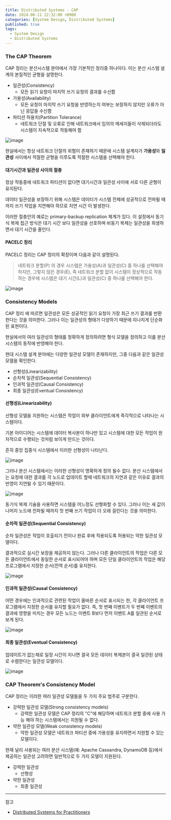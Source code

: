 ```yaml
---
title: Distributed Systems - CAP
date: 2024-06-11 22:32:00 +0900
categories: [System Design, Distributed Systems]
published: true
tags:
  - System Design
  - Distributed Systems
---
```


### The CAP Theorem

CAP 정리는 분산시스템 분야에서 가장 기본적인 정리중 하나이다. 이는 분산 시스템 설계의 본질적인 균형을 설명한다.

- 일관성(Consistency)
  - 모든 읽기 요청이 마지막 쓰기 요청의 결과를 수신함
- 가용성(Availability)
  - 모든 요청이 마지막 쓰기 요청을 반영하는지 여부는 보장하지 않지만 오류가 아닌 응답을 수신함
- 파티션 허용치(Partition Tolerance)
  - 네트워크 단절 및 오류로 인해 네트워크에서 임의의 메세지들이 삭제되더라도 시스템이 지속적으로 작동해야 함

![image](https://miro.medium.com/v2/resize:fit:850/1*85GfneMfKiBphYnr_VWPBg.png)

현실에서는 항상 네트워크 단절의 위험이 존재하기 때문에 시스템 설계자가 **가용성**와 **일관성** 사이에서 적절한 균형을 이루도록 적절한 시스템을 선택해야 한다.

#### 대기시간과 일관성 사이의 절충

정상 작동중에 네트워크 파티션이 없다면 대기시간과 일관성 사이에 서로 다른 균형이 유지된다.

데이터 일관성을 보장하기 위해 시스템은 데이터가 시스템 전체에 성공적으로 전파될 때까지 쓰기 작업을 지연해야 하므로 지연 시간 이 발생한다.

이러한 절충안의 예로는 primary-backup replication 체계가 있다. 이 설정에서 동기식 복제 접근 방식은 대기 시간 보다 일관성을 선호하며 비동기 복제는 일관성을 희생하면서 대기 시간을 줄인다.

#### PACELC 정리

PACELC 정리는 CAP 정리의 확장이며 다음과 같이 설명된다.

> 네트워크 분할(P) 의 경우 시스템은 가용성(A)과 일관성(C) 중 하나를 선택해야 하지만, 그렇지 않은 경우(E), 즉 네트워크 분할 없이 시스템이 정상적으로 작동하는 경우에 시스템은 대기 시간(L)과 일관성(C) 중 하나를 선택해야 한다.

![image](https://upload.wikimedia.org/wikipedia/commons/thumb/3/3c/PACELC_theorem.png/400px-PACELC_theorem.png)

### Consistency Models

CAP 정리 에 따르면 일관성은 모든 성공적인 읽기 요청이 가장 최근 쓰기 결과를 반환한다는 것을 의미한다.
그러나 이는 일관성의 형태가 다양하기 때문에 지나치게 단순화된 표현이다.

현실에서의 여러 일관성의 형태를 정확하게 정의하려면 형식 모델을 정의하고 이를 분산 시스템의 동작에 반영해야 한다.

현대 시스템 설계 분야에는 다양한 일관성 모델이 존재하지만, 그중 다음과 같은 일관성 모델을 확인한다.

- 선형성(Linearizability)
- 순차적 일관성(Sequential Consistency)
- 인과적 일관성(Causal Consistency)
- 최종 일관성(Eventual Consistency)

#### 선형성(Linearizability)

선형성 모델을 지원하는 시스템은 작업이 외부 클라이언트에게 즉각적으로 나타나는 시스템이다.

기본 아이디어는 시스템에 데이터 복사본이 하나만 있고 시스템에 대한 모든 작업이 원자적으로 수행되는 것처럼 보이게 만드는 것이다.

흔히 중앙 집중식 시스템에서 이러한 선형성이 나타난다.

![image](https://miro.medium.com/v2/resize:fit:1358/1*5fwC427YUSTm6u9bk3VWrw.png)

그러나 분산 시스템에서는 이러한 선형성이 명확하게 정의 될수 없다.
분산 시스템에서는 요청에 대한 결과를 각 노드로 업데이트 할때 네트워크의 지연과 같은 이유로 결과의 반영이 지연될 수 있기 때문이다.

![image](https://miro.medium.com/v2/resize:fit:720/format:webp/1*liMrf1G-LlX1A7unNUaW1g.png)

동기식 복제 기술을 사용하면 시스템을 어느정도 선형화할 수 있다.
그러나 이는 새 값이 나머지 노드에 전파될 때까지 첫 번째 쓰기 작업이 더 오래 걸린다는 것을 의미한다.

#### 순차적 일관성(Sequential Consistency)

순차 일관성은 작업이 호출되기 전이나 완료 후에 적용되도록 허용되는 약한 일관성 모델이다.

결과적으로 실시간 보장을 제공하지 않는다.
그러나 다른 클라이언트의 작업은 다른 모든 클라이언트에서 동일한 순서로 표시되어야 하며 모든 단일 클라이언트의 작업은 해당 프로그램에서 지정한 순서(전역 순서)를 유지한다.

![image](https://media.geeksforgeeks.org/wp-content/uploads/20230310184135/Sequential.png)

#### 인과적 일관성(Causal Consistency)

어떤 경우에는 인과적으로 관련된 작업이 올바른 순서로 표시되는 한, 각 클라이언트 프로그램에서 지정한 순서를 유지할 필요가 없다.
즉, 첫 번째 이벤트가 두 번째 이벤트의 결과에 영향을 미치는 경우 모든 노드는 이벤트 B보다 먼저 이벤트 A를 일관된 순서로 보게 된다.

![image](https://media.geeksforgeeks.org/wp-content/uploads/20240220171849/Causal-consistency-copy.webp)

#### 최종 일관성(Eventual Consistency)

업데이트가 없는채로 일정 시간이 지나면 결국 모든 데이터 복제본이 결국 일관된 상태로 수렴한다는 일관성 모델이다.

![image](https://media.geeksforgeeks.org/wp-content/uploads/20240221105432/Eventual-Consistency-in-Distributive-Systems-2.webp)

### CAP Theorem's Consistency Model

CAP 정리는 이러한 여러 일관성 모델들을 두 가지 주요 범주로 구분한다.

- 강력한 일관성 모델(Strong consistency models)
  - 강력한 일관성 모델은 CAP 정리의 "C"에 해당하며 네트워크 분할 중에 사용 가능 해야 하는 시스템에서는 지원될 수 없다.
- 약한 일관성 모델(Weak consistency models)
  - 약한 일관성 모델은 네트워크 파티션 중에 가용성을 유지하면서 지원할 수 있는 모델이다.

현재 널리 사용되는 여러 분산 시스템(예: Apache Cassandra, DynamoDB 등)에서 제공하는 일관성 고려하면 일반적으로 두 가지 모델이 지원된다.

- 강력한 일관성
  - 선형성
- 약한 일관성
  - 최종 일관성

---

참고

- [Distributed Systems for Practitioners](https://www.educative.io/courses/distributed-systems-practitioners)
